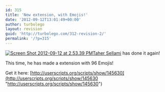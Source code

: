 ```yaml
---
id: 315
title: 'New extension, with Emojis!'
date: '2012-09-12T13:01:49+00:00'
author: turbolego
layout: revision
guid: 'http://turbolego.com/312-revision-2/'
permalink: '/?p=315'
---
```


[![](https://turbolego.com/wp-content/uploads/2012/09/Screen-Shot-2012-09-12-at-2.53.39-PM.png "Screen Shot 2012-09-12 at 2.53.39 PM")](https://turbolego.com/wp-content/uploads/2012/09/Screen-Shot-2012-09-12-at-2.53.39-PM.png)[Taher Sellami](http://www.facebook.com/tunisien7) has done it again!

This time, he has made a extension with 96 Emojis!

Get it here: [http://userscripts.org/scripts/show/145630](http://userscripts.org/scripts/show/145630 "http://userscripts.org/scripts/show/145630")